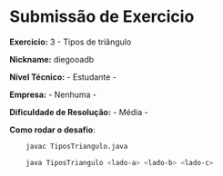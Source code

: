 # Submissão de Exercicio

**Exercicio:** 3 - Tipos de triângulo

**Nickname:** diegooadb

**Nível Técnico:** - Estudante -

**Empresa:** - Nenhuma -

**Dificuldade de Resolução:** - Média -

**Como rodar o desafio**:

````bash
    javac TiposTriangulo.java
````

````bash
    java TiposTriangulo <lado-a> <lado-b> <lado-c>
````
